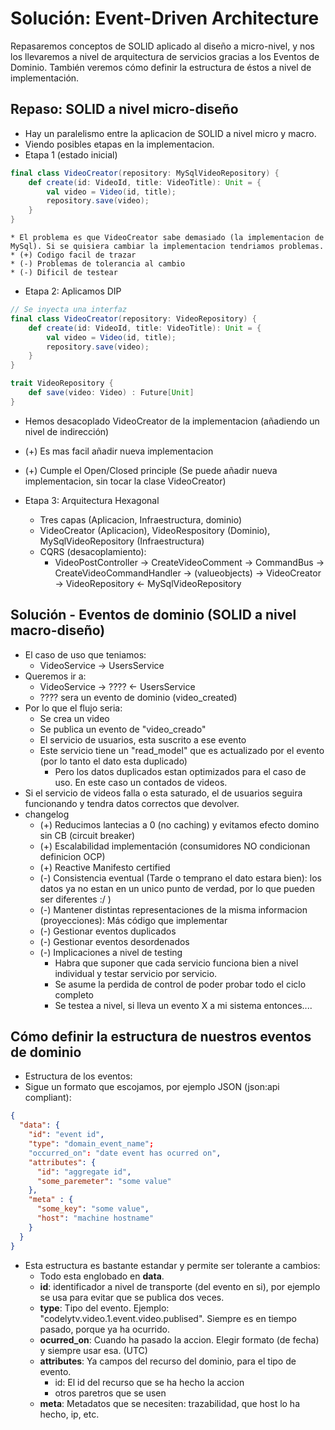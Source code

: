 # Solución: Event-Driven Architecture

Repasaremos conceptos de SOLID aplicado al diseño a micro-nivel, y nos los llevaremos a nivel de arquitectura de servicios gracias a los Eventos de Dominio. También veremos cómo definir la estructura de éstos a nivel de implementación.

## Repaso: SOLID a nivel micro-diseño

* Hay un paralelismo entre la aplicacion de SOLID a nivel micro y macro.
* Viendo posibles etapas en la implementacion.
* Etapa 1 (estado inicial)

```scala
final class VideoCreator(repository: MySqlVideoRepository) {
    def create(id: VideoId, title: VideoTitle): Unit = {
        val video = Video(id, title);
        repository.save(video);
    }
}
```
    
    * El problema es que VideoCreator sabe demasiado (la implementacion de MySql). Si se quisiera cambiar la implementacion tendriamos problemas.
    * (+) Codigo facil de trazar
    * (-) Problemas de tolerancia al cambio
    * (-) Dificil de testear
    
* Etapa 2: Aplicamos DIP

```scala
// Se inyecta una interfaz
final class VideoCreator(repository: VideoRepository) {
    def create(id: VideoId, title: VideoTitle): Unit = {
        val video = Video(id, title);
        repository.save(video);
    }
}

trait VideoRepository {
    def save(video: Video) : Future[Unit]
}
```

  * Hemos desacoplado VideoCreator de la implementacion (añadiendo un nivel de indirección)
  * (+) Es mas facil añadir nueva implementacion
  * (+) Cumple el Open/Closed principle (Se puede añadir nueva implementacion, sin tocar la clase VideoCreator)
    
* Etapa 3: Arquitectura Hexagonal
  * Tres capas (Aplicacion, Infraestructura, dominio)
  * VideoCreator (Aplicacion), VideoRespository (Dominio), MySqlVideoRepository (Infraestructura)
  * CQRS (desacoplamiento):
    * VideoPostController -> CreateVideoComment -> CommandBus -> CreateVideoCommandHandler -> (valueobjects) -> VideoCreator -> VideoRepository <- MySqlVideoRepository
    
## Solución - Eventos de dominio (SOLID a nivel macro-diseño)

* El caso de uso que teniamos:
   * VideoService -> UsersService
* Queremos ir a:
  * VideoService -> ???? <- UsersService
  * ???? sera un evento de dominio (video_created)
* Por lo que el flujo seria:
  * Se crea un video
  * Se publica un evento de "video_creado"
  * El servicio de usuarios, esta suscrito a ese evento
  * Este servicio tiene un "read_model" que es actualizado por el evento (por lo tanto el dato esta duplicado)
    * Pero los datos duplicados estan optimizados para el caso de uso. En este caso un contados de videos.
* Si el servicio de videos falla o esta saturado, el de usuarios seguira funcionando y tendra datos correctos que devolver.
* changelog
  * (+) Reducimos lantecias  a 0 (no caching) y evitamos efecto domino sin CB (circuit breaker)
  * (+) Escalabilidad implementación (consumidores NO condicionan definicion OCP)
  * (+) Reactive Manifesto certified
  * (-) Consistencia eventual (Tarde o temprano el dato estara bien): los datos ya no estan en un unico punto de verdad, por lo que pueden ser diferentes :/ )
  * (-) Mantener distintas representaciones de la misma informacion (proyecciones): Más código que implementar
  * (-) Gestionar eventos duplicados
  * (-) Gestionar eventos desordenados
  * (-) Implicaciones a nivel de testing
    * Habra que suponer que cada servicio funciona bien a nivel individual y testar servicio por servicio.
    * Se asume la perdida de control de poder probar todo el ciclo completo
    * Se testea a nivel, si lleva un evento X a mi sistema entonces....

## Cómo definir la estructura de nuestros eventos de dominio

* Estructura de los eventos:
* Sigue un formato que escojamos, por ejemplo JSON (json:api compliant):

```json
{
  "data": {
    "id": "event id",
    "type": "domain_event_name";
    "occurred_on": "date event has ocurred on",
    "attributes": {
      "id": "aggregate id",
      "some_paremeter": "some value"
    },
    "meta" : {
      "some_key": "some value",
      "host": "machine hostname"
    }
  }
}
```

* Esta estructura es bastante estandar y permite ser tolerante a cambios:
  * Todo esta englobado en **data**.
  * **id**: identificador a nivel de transporte (del evento en si), por ejemplo se usa para evitar que se publica dos veces.
  * **type**: Tipo del evento. Ejemplo: "codelytv.video.1.event.video.publised". Siempre es en tiempo pasado, porque ya ha ocurrido.
  * **ocurred_on**: Cuando ha pasado la accion. Elegir formato (de fecha) y siempre usar esa. (UTC)
  * **attributes**: Ya campos del recurso del dominio, para el tipo de evento. 
    * id: El id del recurso que se ha hecho la accion
    * otros paretros que se usen
  * **meta**: Metadatos que se necesiten: trazabilidad, que host lo ha hecho, ip, etc.

